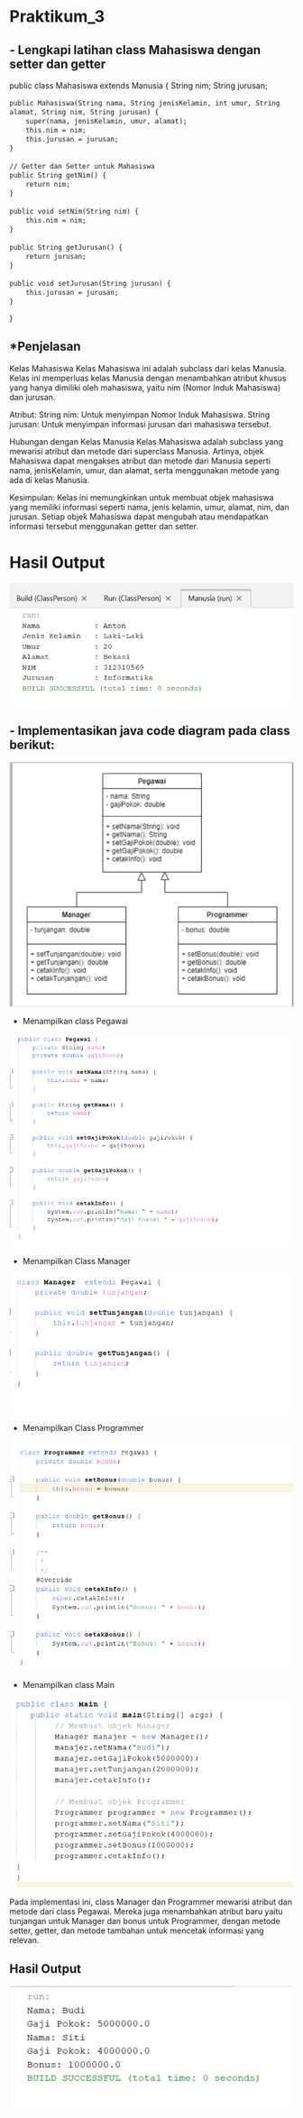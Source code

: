 # Praktikum_3
## - Lengkapi latihan class Mahasiswa dengan setter dan getter
public class Mahasiswa extends Manusia {
    String nim;
    String jurusan;

    public Mahasiswa(String nama, String jenisKelamin, int umur, String alamat, String nim, String jurusan) {
        super(nama, jenisKelamin, umur, alamat);
        this.nim = nim;
        this.jurusan = jurusan;
    }

    // Getter dan Setter untuk Mahasiswa
    public String getNim() {
        return nim;
    }

    public void setNim(String nim) {
        this.nim = nim;
    }

    public String getJurusan() {
        return jurusan;
    }

    public void setJurusan(String jurusan) {
        this.jurusan = jurusan;
    }
} 
## *Penjelasan
Kelas Mahasiswa
Kelas Mahasiswa ini adalah subclass dari kelas Manusia. Kelas ini memperluas kelas Manusia dengan menambahkan atribut khusus yang hanya dimiliki oleh mahasiswa, yaitu nim (Nomor Induk Mahasiswa) dan jurusan.

Atribut:
String nim: Untuk menyimpan Nomor Induk Mahasiswa.
String jurusan: Untuk menyimpan informasi jurusan dari mahasiswa tersebut.

Hubungan dengan Kelas Manusia
Kelas Mahasiswa adalah subclass yang mewarisi atribut dan metode dari superclass Manusia. Artinya, objek Mahasiswa dapat mengakses atribut dan metode dari Manusia seperti nama, jenisKelamin, umur, dan alamat, serta menggunakan metode yang ada di kelas Manusia.

Kesimpulan:
Kelas ini memungkinkan untuk membuat objek mahasiswa yang memiliki informasi seperti nama, jenis kelamin, umur, alamat, nim, dan jurusan. Setiap objek Mahasiswa dapat mengubah atau mendapatkan informasi tersebut menggunakan getter dan setter.

# Hasil Output
![gambar](Output1.png)

## - Implementasikan java code diagram pada class berikut:

![gambar](Soal.png)

- Menampilkan class Pegawai
  
![gambar](pegawai.png)

- Menampilkan Class Manager
  
![gambar](manager.png)
  
- Menampilkan Class Programmer
  
![gambar](programmer.png)

- Menampilkan class Main
  
![gambar](main.png)

Pada implementasi ini, class Manager dan Programmer mewarisi atribut dan metode dari class Pegawai. Mereka juga menambahkan atribut baru yaitu tunjangan untuk Manager dan bonus untuk Programmer, dengan metode setter, getter, dan metode tambahan untuk mencetak informasi yang relevan.

## Hasil Output
![gambar](Output2.png)
